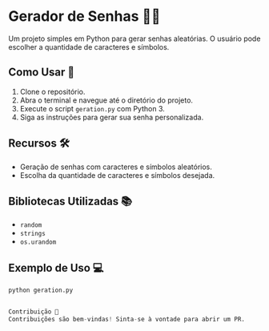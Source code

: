 # Gerador de Senhas 🔐💡

Um projeto simples em Python para gerar senhas aleatórias. O usuário pode escolher a quantidade de caracteres e símbolos.

## Como Usar 🚀

1. Clone o repositório.
2. Abra o terminal e navegue até o diretório do projeto.
3. Execute o script `geration.py` com Python 3.
4. Siga as instruções para gerar sua senha personalizada.

## Recursos 🛠️

- Geração de senhas com caracteres e símbolos aleatórios.
- Escolha da quantidade de caracteres e símbolos desejada.

## Bibliotecas Utilizadas 📚

- `random`
- `strings`
- `os.urandom`

## Exemplo de Uso 💻

```python
python geration.py


Contribuição 🤝
Contribuições são bem-vindas! Sinta-se à vontade para abrir um PR.
